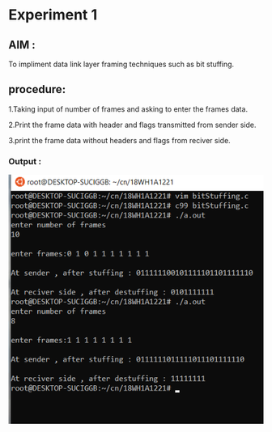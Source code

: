 # Experiment 1
## AIM : 
To impliment data link layer framing techniques such as bit stuffing.
## procedure:
1.Taking input of number of frames and asking to enter the frames data. 

2.Print the frame data with header and flags transmitted from sender side.

3.print the  frame data without headers and flags from reciver side.

### Output :
![output](bitStuffing.png)

